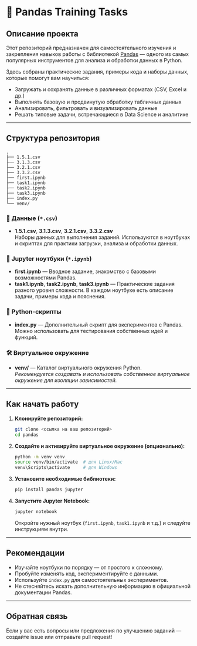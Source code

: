 # 🐼 Pandas Training Tasks

## Описание проекта

Этот репозиторий предназначен для самостоятельного изучения и закрепления навыков работы с библиотекой [Pandas](https://pandas.pydata.org/) — одного из самых популярных инструментов для анализа и обработки данных в Python.

Здесь собраны практические задания, примеры кода и наборы данных, которые помогут вам научиться:

- Загружать и сохранять данные в различных форматах (CSV, Excel и др.)
- Выполнять базовую и продвинутую обработку табличных данных
- Анализировать, фильтровать и визуализировать данные
- Решать типовые задачи, встречающиеся в Data Science и аналитике

---

## Структура репозитория

```
.
├── 1.5.1.csv
├── 3.1.3.csv
├── 3.2.1.csv
├── 3.3.2.csv
├── first.ipynb
├── task1.ipynb
├── task2.ipynb
├── task3.ipynb
├── index.py
└── venv/
```

### 📁 Данные (`*.csv`)
- **1.5.1.csv**, **3.1.3.csv**, **3.2.1.csv**, **3.3.2.csv**  
  Наборы данных для выполнения заданий. Используются в ноутбуках и скриптах для практики загрузки, анализа и обработки данных.

### 📓 Jupyter ноутбуки (`*.ipynb`)
- **first.ipynb** — Вводное задание, знакомство с базовыми возможностями Pandas.
- **task1.ipynb**, **task2.ipynb**, **task3.ipynb** — Практические задания разного уровня сложности. В каждом ноутбуке есть описание задачи, примеры кода и пояснения.

### 🐍 Python-скрипты
- **index.py** — Дополнительный скрипт для экспериментов с Pandas. Можно использовать для тестирования собственных идей и функций.

### 🛠️ Виртуальное окружение
- **venv/** — Каталог виртуального окружения Python.  
  _Рекомендуется создавать и использовать собственное виртуальное окружение для изоляции зависимостей._

---

## Как начать работу

1. **Клонируйте репозиторий:**
   ```bash
   git clone <ссылка на ваш репозиторий>
   cd pandas
   ```

2. **Создайте и активируйте виртуальное окружение (опционально):**
   ```bash
   python -m venv venv
   source venv/bin/activate  # для Linux/Mac
   venv\Scripts\activate     # для Windows
   ```

3. **Установите необходимые библиотеки:**
   ```bash
   pip install pandas jupyter
   ```

4. **Запустите Jupyter Notebook:**
   ```bash
   jupyter notebook
   ```
   Откройте нужный ноутбук (`first.ipynb`, `task1.ipynb` и т.д.) и следуйте инструкциям внутри.

---

## Рекомендации

- Изучайте ноутбуки по порядку — от простого к сложному.
- Пробуйте изменять код, экспериментируйте с данными.
- Используйте `index.py` для самостоятельных экспериментов.
- Не стесняйтесь искать дополнительную информацию в официальной документации Pandas.

---

## Обратная связь

Если у вас есть вопросы или предложения по улучшению заданий — создайте issue или отправьте pull request! 